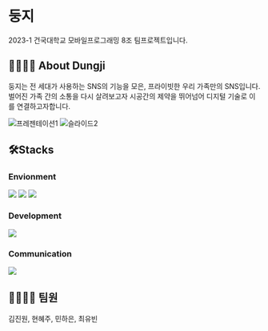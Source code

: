 # 둥지
2023-1 건국대학교 모바일프로그래밍 8조 팀프로젝트입니다. 

## 👨‍👩‍👧‍👦 About Dungji

둥지는 전 세대가 사용하는 SNS의 기능을 모은, 프라이빗한 우리 가족만의 SNS입니다.
벌어진 가족 간의 소통을 다시 살려보고자 시공간의 제약을 뛰어넘어 디지털 기술로 이를 연결하고자합니다.

![프레젠테이션1](https://github.com/elenachoi26/dungji/assets/87288266/8970d399-4cfb-492c-a236-13456a4a309b)
![슬라이드2](https://github.com/elenachoi26/dungji/assets/87288266/16b39151-71d4-4ba4-b136-af2b205a4b0c)



## 🛠️Stacks
### Envionment
<div align=left> 
  <img src="https://img.shields.io/badge/Android Studio-3DDC84?style=for-the-badge&logo=Android Studio&logoColor=white">
  <img src="https://img.shields.io/badge/github-181717?style=for-the-badge&logo=github&logoColor=white">
  <img src="https://img.shields.io/badge/git-F05032?style=for-the-badge&logo=git&logoColor=white">
</div>

### Development
  <img src="https://img.shields.io/badge/Kotlin-7F52FF?style=for-the-badge&logo=Kotlin&logoColor=white">

### Communication
  <img src="https://img.shields.io/badge/Notion-000000?style=for-the-badge&logo=Notion&logoColor=white">

## 👨‍👩‍👧‍👦 팀원
김진원, 현혜주, 민하은, 최유빈
